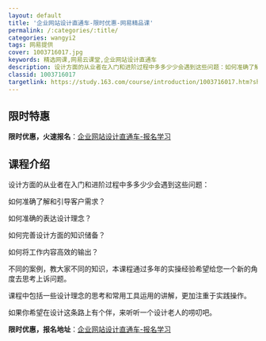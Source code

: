 ```yaml
---
layout: default
title: '企业网站设计直通车-限时优惠-网易精品课'
permalink: /:categories/:title/
categories: wangyi2
tags: 网易提供
cover: 1003716017.jpg
keywords: 精选网课,网易云课堂,企业网站设计直通车
description: 设计方面的从业者在入门和进阶过程中多多少少会遇到这些问题：如何准确了解和引导客户需求？如何准确的表达设计理念？如何完善设
classid: 1003716017
targetlink: https://study.163.com/course/introduction/1003716017.htm?share=1&shareId=1025206652&utm_campaign=share&utm_medium=iphoneShare&utm_source=&utm_u=1025206652
---
```


## 限时特惠

**限时优惠，火速报名**：[企业网站设计直通车-报名学习](https://study.163.com/course/introduction/1003716017.htm?share=1&shareId=1025206652&utm_campaign=share&utm_medium=iphoneShare&utm_source=&utm_u=1025206652)

## 课程介绍

设计方面的从业者在入门和进阶过程中多多少少会遇到这些问题：

如何准确了解和引导客户需求？

如何准确的表达设计理念？

如何完善设计方面的知识储备？

如何将工作内容高效的输出？

不同的案例，教大家不同的知识，本课程通过多年的实操经验希望给您一个新的角度去思考上诉问题。

课程中包括一些设计理念的思考和常用工具运用的讲解，更加注重于实践操作。

如果你希望在设计这条路上有个伴，来听听一个设计老人的唠叨吧。

**限时优惠，报名地址**：[企业网站设计直通车-报名学习](https://study.163.com/course/introduction/1003716017.htm?share=1&shareId=1025206652&utm_campaign=share&utm_medium=iphoneShare&utm_source=&utm_u=1025206652)

